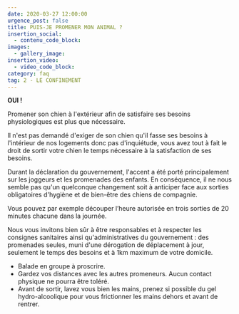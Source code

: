 ```yaml
---
date: 2020-03-27 12:00:00
urgence_post: false
title: PUIS-JE PROMENER MON ANIMAL ?
insertion_social:
  - contenu_code_block:
images:
  - gallery_image:
insertion_video:
  - video_code_block:
category: faq
tag: 2 - LE CONFINEMENT
---
```


**OUI \!**

Promener son chien &agrave; l'ext&eacute;rieur afin de satisfaire ses besoins physiologiques est plus que n&eacute;cessaire.

Il n'est pas demand&eacute; d'exiger de son chien qu'il fasse ses besoins &agrave; l'int&eacute;rieur de nos logements donc pas d'inqui&eacute;tude, vous avez tout &agrave; fait le droit de sortir votre chien le temps n&eacute;cessaire &agrave; la satisfaction de ses besoins.

Durant la d&eacute;claration du gouvernement, l'accent a &eacute;t&eacute; port&eacute; principalement sur les joggeurs et les promenades des enfants. En cons&eacute;quence, il ne nous semble pas qu'un quelconque changement soit &agrave; anticiper face aux sorties obligatoires d'hygi&egrave;ne et de bien-&ecirc;tre des chiens de compagnie.

Vous pouvez par exemple d&eacute;couper l’heure autoris&eacute;e en trois sorties de 20 minutes chacune dans la journ&eacute;e.

Nous vous invitons bien s&ucirc;r &agrave; &ecirc;tre responsables et &agrave; respecter les consignes sanitaires ainsi qu'administratives du gouvernement : des promenades seules, muni d'une d&eacute;rogation de d&eacute;placement &agrave; jour, seulement le temps des besoins et &agrave; 1km maximum de votre domicile.&nbsp;&nbsp;

* Balade en groupe &agrave; proscrire.
* Gardez vos distances avec les autres promeneurs. Aucun contact physique ne pourra &ecirc;tre tol&eacute;r&eacute;.
* Avant de sortir, lavez vous bien les mains, prenez si possible du gel hydro-alcoolique pour vous frictionner les mains dehors et avant de rentrer.
